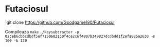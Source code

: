 # Futaciosul

`git clone https://github.com/Goodgame190/Futaciosul

Compileaza
`make`
`./keysubtracter -p 02ceb6cbbcdbdf5ef7150682150f4ce2c6f4807b349827dcdbdd1f2efa885a2630 -n 100 -b 120`


